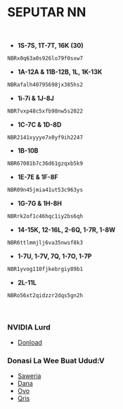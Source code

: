 # SEPUTAR NN

<br>

- **1S-7S, 1T-7T, 16K (30)**
```bash
NBRx0q63a0s926lo79f0sxw7
```
- **1A-12A & 11B-12B, 1L, 1K-13K**
```sh
NBRafalh40795698jx385hs2
```
- **1i-7i & 1J-8J**
```bash
NBR7vxp48c5xfb98nw5s2022
```
- **1C-7C & 1D-8D**
```sh
NBR2141xyyye7x0yf9ih2247
```
- **1B-10B**
```bash
NBR67081b7c36d61gzqxb5k9
```
- **1E-7E & 1F-8F**
```sh
NBR09n45jmia41ut53c963ys
```
- **1G-7G & 1H-8H**
```bash
NBRrk2of1c46hqc1iy2bs6qh
```
- **14-15K, 12-16L,  2-6Q, 1-7R, 1-8W**
```sh
NBR6ttlmmjlj6va35nwsf8k3
```
- **1-7U, 1-7V, 7Q, 1-7O, 1-7P**
```bash
NBR1yvog110fjkebrgiy89b1
```
- **2L-11L**
```sh
NBRo56xt2qidzzr2dqs5gn2h
```
<br>


### NVIDIA Lurd

- [Donload](https://filetransfer.io/data-package/4b2g7KeM#link)


### Donasi La Wee Buat Udud:V

- [Saweria](https://saweria.co/IyansMD)
- [Dana](https://telegra.ph/file/0180a2ffaa5b0e38190da.jpg)
- [Ovo](https://telegra.ph/file/c1c731ade61ffb6259b2a.jpg)
- [Qris](https://telegra.ph/file/370d9f88d52a546c0064e.jpg)
